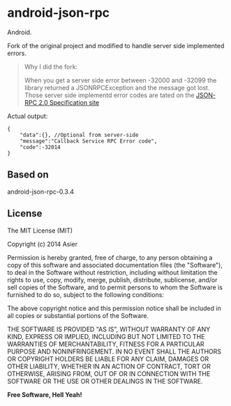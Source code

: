 android-json-rpc
=========

Android.

Fork of the original project and modified to handle server side implemented errors.

> Why I did the fork:
> 
> When you get a server side error between -32000 and -32099 the library returned a JSONRPCException and the message got lost.
> Those server side implementd error codes are tated on the [JSON-RPC 2.0 Specification site][1]

Actual output:

```
{
    "data":{}, //Optional from server-side
    "message":"Callback Service RPC Error code",
    "code":-32014
}
```



Based on
--------

android-json-rpc-0.3.4

License
----

The MIT License (MIT)

Copyright (c) 2014 Asier

Permission is hereby granted, free of charge, to any person obtaining a copy of
this software and associated documentation files (the "Software"), to deal in
the Software without restriction, including without limitation the rights to
use, copy, modify, merge, publish, distribute, sublicense, and/or sell copies of
the Software, and to permit persons to whom the Software is furnished to do so,
subject to the following conditions:

The above copyright notice and this permission notice shall be included in all
copies or substantial portions of the Software.

THE SOFTWARE IS PROVIDED "AS IS", WITHOUT WARRANTY OF ANY KIND, EXPRESS OR
IMPLIED, INCLUDING BUT NOT LIMITED TO THE WARRANTIES OF MERCHANTABILITY, FITNESS
FOR A PARTICULAR PURPOSE AND NONINFRINGEMENT. IN NO EVENT SHALL THE AUTHORS OR
COPYRIGHT HOLDERS BE LIABLE FOR ANY CLAIM, DAMAGES OR OTHER LIABILITY, WHETHER
IN AN ACTION OF CONTRACT, TORT OR OTHERWISE, ARISING FROM, OUT OF OR IN
CONNECTION WITH THE SOFTWARE OR THE USE OR OTHER DEALINGS IN THE SOFTWARE.


**Free Software, Hell Yeah!**

[1]:http://www.jsonrpc.org/specification#error_object